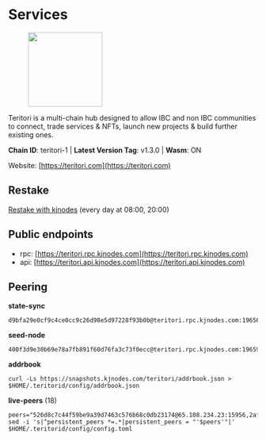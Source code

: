 # Services

<figure><img src="https://raw.githubusercontent.com/kj89/testnet_manuals/main/pingpub/logos/teritori.png" width="150" alt=""><figcaption></figcaption></figure>

Teritori is a multi-chain hub designed to allow IBC and non IBC communities  to connect, trade services & NFTs, launch new projects & build further existing ones.

**Chain ID**: teritori-1 | **Latest Version Tag**: v1.3.0 | **Wasm**: ON

Website: [https://teritori.com](https://teritori.com)

## Restake

[Restake with kjnodes](https://restake.app/teritori/torivaloper184ln03hkpt75uhrrr26f66kvcqvf4yn4nc2xjm) (every day at 08:00, 20:00)
## Public endpoints

* rpc: [https://teritori.rpc.kjnodes.com](https://teritori.rpc.kjnodes.com)
* api: [https://teritori.api.kjnodes.com](https://teritori.api.kjnodes.com)

## Peering

**state-sync**

```
d9bfa29e0cf9c4ce0cc9c26d98e5d97228f93b0b@teritori.rpc.kjnodes.com:19656
```

**seed-node**

```
400f3d9e30b69e78a7fb891f60d76fa3c73f0ecc@teritori.rpc.kjnodes.com:19659
```

**addrbook**
```
curl -Ls https://snapshots.kjnodes.com/teritori/addrbook.json > $HOME/.teritorid/config/addrbook.json
```

**live-peers** (18)
```
peers="526d8c7c44f59be9a39d7463c576b68c0db23174@65.108.234.23:15956,2afdb9300c47e43e555fa572d033b2d68ac28506@65.109.70.68:26686,3bd3a20d7c8a26a20927289a7a6bffecf71de53e@51.81.155.97:10856,5a98d637a16b16bf425a4a785c9d11a7d1e5b8a0@65.21.131.215:26736,9c5393bb5611f8c3aaa0abde1ce753284c1428d0@141.95.34.175:27656,fe8765a154fc336ab284f28cdabc0bcb50a7afae@95.111.252.207:19656,808437b010f4663bf007b33433262d1495b0fbfe@35.90.134.158:28656,f813a00f52de54a49aea3211b89a65ae6133eac2@88.99.167.148:26686,009e25e99e3f8fde86d283d4b8b0ce2f777cde53@138.201.8.248:53656,7e6fcddab5901d18eeda4b662a499144da397028@54.37.129.164:54256,f6921fded4e203ba0cd26e4ea306983763268c3a@51.159.129.164:26656,d956d6180e96c62315a777b1a3ed8f1ebf873e80@38.242.232.202:29656,ad95a806c87682a553725a76329646425607d79f@65.108.105.25:10856,d9bfa29e0cf9c4ce0cc9c26d98e5d97228f93b0b@65.109.88.38:19656,3594b73f909a9c4b87cfe6a361ef8b2b51124dd5@65.109.69.59:15956,51eaf493facf36754411baa4f7b89355bd9cb3e7@195.201.63.87:42666,b52a6ec019dfa39bb052dec1406a043027e24fc8@65.144.145.234:26656,e8cafb5a121c9fe322e554f5a7f489b2d25abd4c@51.159.153.113:26656"
sed -i 's|^persistent_peers *=.*|persistent_peers = "'$peers'"|' $HOME/.teritorid/config/config.toml
```
